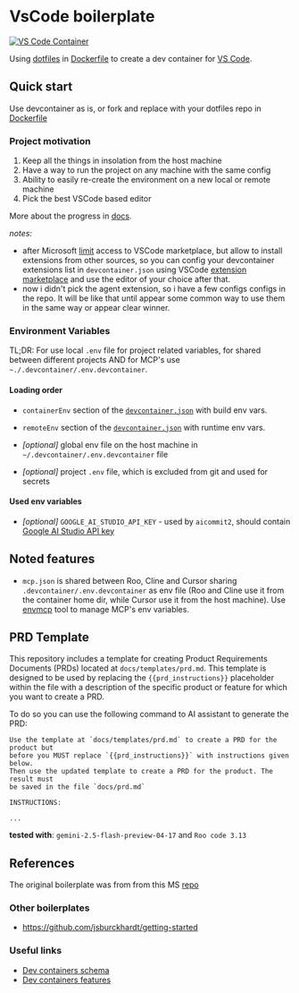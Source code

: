 # VsCode boilerplate

[![VS Code Container](https://img.shields.io/static/v1?label=VS+Code&message=Container&logo=visualstudiocode&color=007ACC&logoColor=007ACC&labelColor=2C2C32)](https://open.vscode.dev/microsoft/vscode)

Using [dotfiles](https://github.com/kvokka/dotfiles/) in [Dockerfile](./.devcontainer/Dockerfile) to create a dev container for [VS Code](https://code.visualstudio.com/).

## Quick start

Use devcontainer as is, or fork and replace with your dotfiles repo in
[Dockerfile](./.devcontainer/Dockerfile)

### Project motivation

1. Keep all the things in insolation from the host machine
2. Have a way to run the project on any machine with the same config
3. Ability to easily re-create the environment on a new local or remote machine
4. Pick the best VSCode based editor

More about the progress in [docs](./docs/README.md).

*notes:*

- after Microsoft [limit](https://github.com/getcursor/cursor/issues/2976) access
to VSCode marketplace, but allow to install extensions from other sources, so
you can config your devcontainer extensions list in `devcontainer.json` using
VSCode [extension marketplace](https://marketplace.visualstudio.com/vscode) and
use the editor of your choice after that.
- now i didn't pick the agent extension, so i have a few configs configs in the
repo. It will be like that until appear some common way to use them in the same way
or appear clear winner.

### Environment Variables

TL;DR: For use local `.env` file for project related variables, for shared between
different projects AND for MCP's use `~./.devcontainer/.env.devcontainer`.

#### Loading order

- `containerEnv` section of the
[`devcontainer.json`](./.devcontainer/devcontainer.json)  with build env vars.

- `remoteEnv` section of the
[`devcontainer.json`](./.devcontainer/devcontainer.json)  with runtime env vars.

- *[optional]* global env file on the host machine in `~/.devcontainer/.env.devcontainer` file

- *[optional]* project `.env` file, which is excluded from git and used for secrets

#### Used env variables

- *[optional]* `GOOGLE_AI_STUDIO_API_KEY` - used by `aicommit2`, should contain [Google AI Studio API key](https://aistudio.google.com/app/apikey)

## Noted features

- `mcp.json` is shared between Roo, Cline and Cursor sharing `.devcontainer/.env.devcontainer` as env file (Roo and Cline use it from the container home dir, while Cursor use it from the host machine). Use [envmcp](https://www.npmjs.com/package/envmcp) tool to manage MCP's env variables.

## PRD Template

This repository includes a template for creating Product Requirements Documents (PRDs) located at `docs/templates/prd.md`. This template is designed to be used by replacing the `{{prd_instructions}}` placeholder within the file with a description of the specific product or feature for which you want to create a PRD.

To do so you can use the following command to AI assistant to generate the PRD:

```text
Use the template at `docs/templates/prd.md` to create a PRD for the product but
before you MUST replace `{{prd_instructions}}` with instructions given below.
Then use the updated template to create a PRD for the product. The result must
be saved in the file `docs/prd.md`

INSTRUCTIONS:

...
```

**tested with**: `gemini-2.5-flash-preview-04-17` and `Roo code 3.13`

## References

The original boilerplate was from from this MS [repo](https://github.com/microsoft/vscode-remote-try-go)

### Other boilerplates

- <https://github.com/jsburckhardt/getting-started>

### Useful links

- [Dev containers schema](https://containers.dev/implementors/json_reference/)
- [Dev containers features](https://containers.dev/features/)
